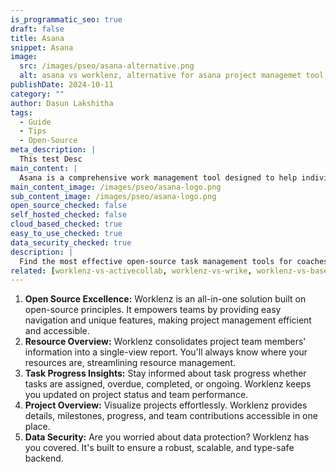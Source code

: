 ```yaml
---
is_programmatic_seo: true
draft: false
title: Asana
snippet: Asana
image:
  src: /images/pseo/asana-alternative.png
  alt: asana vs worklenz, alternative for asana project managemet tool, task management, resource management, productivity
publishDate: 2024-10-11
category: ""
author: Dasun Lakshitha
tags:
  - Guide
  - Tips
  - Open-Source
meta_description: |
  This test Desc
main_content: |
  Asana is a comprehensive work management tool designed to help individuals and teams keep track of tasks, delegate responsibilities, monitor progress, and communicate in real time. By providing a centralized platform for collaboration, Asana helps teams stay organized and focused, ensuring that projects are completed on time. 
main_content_image: /images/pseo/asana-logo.png
sub_content_image: /images/pseo/asana-logo.png
open_source_checked: false
self_hosted_checked: false
cloud_based_checked: true
easy_to_use_checked: true
data_security_checked: true
description: |
  Find the most effective open-source task management tools for coaches on our platform. Simplify your coaching tasks and boost productivity with these tools.
related: [worklenz-vs-activecollab, worklenz-vs-wrike, worklenz-vs-basecamp, worklenz-vs-teamdeck]
---
```

1. **Open Source Excellence:** Worklenz is an all-in-one solution built on open-source principles. It empowers teams by providing easy navigation and unique features, making project management efficient and accessible.
2. **Resource Overview:** Worklenz consolidates project team members' information into a single-view report. You'll always know where your resources are, streamlining resource management.
3. **Task Progress Insights:** Stay informed about task progress whether tasks are assigned, overdue, completed, or ongoing. Worklenz keeps you updated on project status and team performance.
4. **Project Overview:** Visualize projects effortlessly. Worklenz provides details, milestones, progress, and team contributions accessible in one place.
5. **Data Security:** Are you worried about data protection? Worklenz has you covered. It's built to ensure a robust, scalable, and type-safe backend.